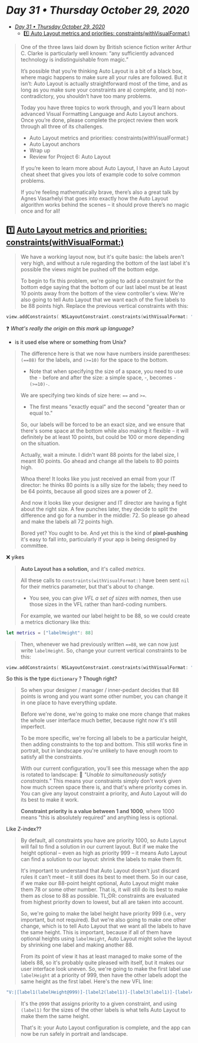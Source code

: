 # *Day 31 • Thursday October 29, 2020*

- [*Day 31 • Thursday October 29, 2020*](#day-31--thursday-october-29-2020)
  - [:one: Auto Layout metrics and priorities: constraints(withVisualFormat:)](#one-auto-layout-metrics-and-priorities-constraintswithvisualformat)

>One of the three laws laid down by British science fiction writer Arthur C. Clarke is particularly well known: “any sufficiently advanced technology is indistinguishable from magic.”
>
>It’s possible that you’re thinking Auto Layout is a bit of a black box, where magic happens to make sure all your rules are followed. But it isn’t: Auto Layout is actually straightforward most of the time, and as long as you make sure your constraints are a) complete, and b) non-contradictory, you shouldn’t have too many problems.
>
>Today you have three topics to work through, and you’ll learn about advanced Visual Formatting Language and Auto Layout anchors. Once you’re done, please complete the project review then work through all three of its challenges.
>
>* Auto Layout metrics and priorities: constraints(withVisualFormat:)
>* Auto Layout anchors
>* Wrap up
>* Review for Project 6: Auto Layout
>
>If you’re keen to learn more about Auto Layout, I have an Auto Layout cheat sheet that gives you lots of example code to solve common problems.
>
>If you’re feeling mathematically brave, there’s also a great talk by Agnes Vasarhelyi that goes into exactly how the Auto Layout algorithm works behind the scenes – it should prove there’s no magic once and for all!

## :one: [Auto Layout metrics and priorities: constraints(withVisualFormat:)](https://www.hackingwithswift.com/read/6/4/auto-layout-metrics-and-priorities-constraintswithvisualformat) 

>We have a working layout now, but it's quite basic: the labels aren't very high, and without a rule regarding the bottom of the last label it's possible the views might be pushed off the bottom edge.
>
>To begin to fix this problem, we're going to add a constraint for the bottom edge saying that the bottom of our last label must be at least 10 points away from the bottom of the view controller's view. We're also going to tell Auto Layout that we want each of the five labels to be 88 points high. Replace the previous vertical constraints with this:

```swift
view.addConstraints( NSLayoutConstraint.constraints(withVisualFormat: "V:|[label1(==88)]-[label2(==88)]-[label3(==88)]-[label4(==88)]-[label5(==88)]-(>=10)-|", options: [], metrics: nil, views: viewsDictionary))
```

:question: *What's really the origin on this mark up language?*
* is it used else where or something from Unix?

>The difference here is that we now have numbers inside parentheses: `(==88)` for the labels, and `(>=10)` for the space to the bottom. 
>* Note that when specifying the size of a space, you need to use the - before and after the size: a simple space, -, becomes `-(>=10)-`.
>
>We are specifying two kinds of size here: `==` and `>=`. 
>* The first means "exactly equal" and the second "greater than or equal to." 
>
>So, our labels will be forced to be an exact size, and we ensure that there's some space at the bottom while also making it flexible – it will definitely be at least 10 points, but could be 100 or more depending on the situation.
>
>Actually, wait a minute. I didn't want 88 points for the label size, I meant 80 points. Go ahead and change all the labels to 80 points high.
>
>Whoa there! It looks like you just received an email from your IT director: he thinks 80 points is a silly size for the labels; they need to be 64 points, because all good sizes are a power of 2.
>
>And now it looks like your designer and IT director are having a fight about the right size. A few punches later, they decide to split the difference and go for a number in the middle: 72. So please go ahead and make the labels all 72 points high.
>
>Bored yet? You ought to be. And yet this is the kind of **pixel-pushing** it's easy to fall into, particularly if your app is being designed by committee.

:x: yikes

>**Auto Layout has a solution,** and it's called _metrics_. 
>
>All these calls to `constraints(withVisualFormat:)` have been sent `nil` for their metrics parameter, but that's about to change. 
>* You see, you can _give VFL a set of sizes with names_, then use those sizes in the VFL rather than hard-coding numbers. 
>
>For example, we wanted our label height to be 88, so we could create a metrics dictionary like this:

```swift
let metrics = ["labelHeight": 88]
```
>
>Then, whenever we had previously written `==88`, we can now just write `labelHeight`. So, change your current vertical constraints to be this:

```swift
view.addConstraints( NSLayoutConstraint.constraints(withVisualFormat: "V:|[label1(labelHeight)]-[label2(labelHeight)]-[label3(labelHeight)]-[label4(labelHeight)]-[label5(labelHeight)]->=10-|", options: [], metrics: metrics, views: viewsDictionary))
```

So this is the type `dictionary` ? Though right?

>So when your designer / manager / inner-pedant decides that 88 points is wrong and you want some other number, you can change it in one place to have everything update.
>
>Before we're done, we're going to make one more change that makes the whole user interface much better, because right now it's still imperfect. 
>
>To be more specific, we're forcing all labels to be a particular height, then adding constraints to the top and bottom. This still works fine in portrait, but in landscape you're unlikely to have enough room to satisfy all the constraints.
>
>With our current configuration, you'll see this message when the app is rotated to landscape: :red_circle: _"Unable to simultaneously satisfy constraints."_ This means your constraints simply don't work given how much screen space there is, and that's where priority comes in. You can give any layout constraint a priority, and Auto Layout will do its best to make it work.
>
>**Constraint priority is a value between 1 and 1000**, where 1000 means "this is absolutely required" and anything less is optional. 

Like Z-index??

>By default, all constraints you have are priority 1000, so Auto Layout will fail to find a solution in our current layout. But if we make the height optional – even as high as priority 999 – it means Auto Layout can find a solution to our layout: shrink the labels to make them fit.
>
>It's important to understand that Auto Layout doesn't just discard rules it can't meet – it still does its best to meet them. So in our case, if we make our 88-point height optional, Auto Layout might make them 78 or some other number. That is, it will still do its best to make them as close to 88 as possible. TL;DR: constraints are evaluated from highest priority down to lowest, but all are taken into account.
>
>So, we're going to make the label height have priority 999 (i.e., very important, but not required). But we're also going to make one other change, which is to tell Auto Layout that we want all the labels to have the same height. This is important, because if all of them have optional heights using `labelHeight`, Auto Layout might solve the layout by shrinking one label and making another 88.
>
>From its point of view it has at least managed to make some of the labels 88, so it's probably quite pleased with itself, but it makes our user interface look uneven. So, we're going to make the first label use `labelHeight` at a priority of 999, then have the other labels adopt the same height as the first label. Here's the new VFL line:

```swift
"V:|[label1(labelHeight@999)]-[label2(label1)]-[label3(label1)]-[label4(label1)]-[label5(label1)]->=10-|"
```
>
>It's the `@999` that assigns priority to a given constraint, and using `(label1)` for the sizes of the other labels is what tells Auto Layout to make them the same height.
>
>That's it: your Auto Layout configuration is complete, and the app can now be run safely in portrait and landscape.